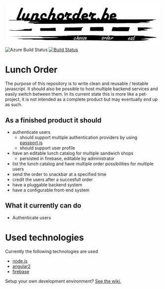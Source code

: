![lunchorder.be](src/logos/png/lunchorder-white-md-925x250.png?raw=true "Lunch Catalog")
![Azure Build Status][azure-build-status] [![Build Status](https://travis-ci.org/jvanderbiest/lunchorder.svg?branch=master)](https://travis-ci.org/jvanderbiest/lunchorder)

# Lunch Order
The purpose of this repository is to write clean and reusable / testable javascript. It should also be possible to host multiple backend services and easily switch between them.
In its current state this is more like a pet-project, it is not intended as a complete product but may eventually end up as such.

## As a finished product it should
- authenticate users
	- should support multiple authentication providers by using [passport.js]
	- should support user profile
- have an editable lunch catalog for multiple sandwich shops
	- persisted in firebase, editable by administrator
- list the lunch catalog and have multiple order possibilities for multiple users
- send the order to snackbar at a specified time
- credit the users after a succesfull order
- have a pluggable backend system
- have a configurable front-end system

## What it currently can do
- Authenticate users

# Used technologies
Currently the following technologies are used 
- [node.js]
- [angular2]
- [firebase]

Setup your own development environment? [See the wiki.](https://github.com/jvanderbiest/lunchorder/wiki/Developer-Guide)

   [angular2]: <https://github.com/angular/angular>
   [node.js]: <https://nodejs.org/en/download/>
   [firebase]: <http://www.firebase.com>
   [passport.js]: <http://passportjs.org/>
   [azure-build-status]: https://vanderbiest.visualstudio.com/_apis/public/build/definitions/e3edf0fd-275f-44f0-9169-5cb245cc4bfa/3/badge "Azure Build Status"   
